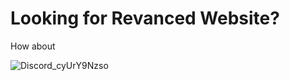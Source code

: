 # Looking for Revanced Website?
How about 

![Discord_cyUrY9Nzso](https://github.com/user-attachments/assets/99a8b086-9928-4e28-abe0-5565805eadec)
